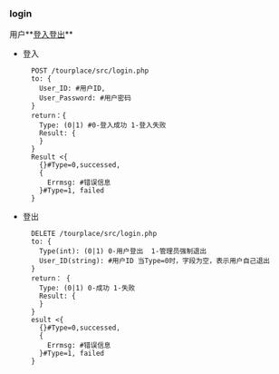 ### login

用户**[登入](login_in)[登出](login_out)**

- <a name="login_in">登入</a>

        POST /tourplace/src/login.php
        to: {
          User_ID: #用户ID,
          User_Password: #用户密码
        }
        return：{
          Type: (0|1) #0-登入成功 1-登入失败
          Result: {
          }
        }
        Result <{
          {}#Type=0,successed,
          {
            Errmsg: #错误信息
          }#Type=1, failed
        }

- <a name="login_out">登出</a>

        DELETE /tourplace/src/login.php
        to: {
          Type(int): (0|1) 0-用户登出  1-管理员强制退出
          User_ID(string): #用户ID 当Type=0时，字段为空，表示用户自己退出
        }
        return： {
          Type: (0|1) 0-成功 1-失败
          Result: {
          }
        }
        esult <{
          {}#Type=0,successed,
          {
            Errmsg: #错误信息
          }#Type=1, failed
        }
